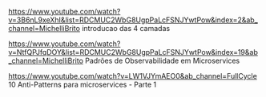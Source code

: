 https://www.youtube.com/watch?v=3B6nL9xeXhI&list=RDCMUC2WbG8UgpPaLcFSNJYwtPow&index=2&ab_channel=MichelliBrito introducao das 4 camadas 

https://www.youtube.com/watch?v=NtfQPJfqDOY&list=RDCMUC2WbG8UgpPaLcFSNJYwtPow&index=19&ab_channel=MichelliBrito Padrões de Observabilidade em Microservices

https://www.youtube.com/watch?v=LW1VJYmAEO0&ab_channel=FullCycle 10 Anti-Patterns para microservices - Parte 1
